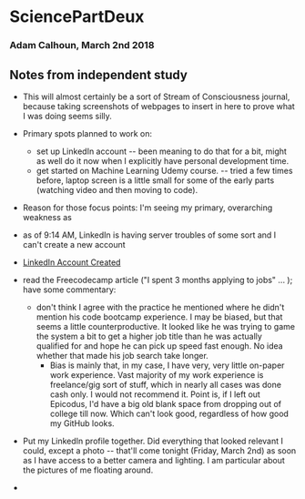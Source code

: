 # SciencePartDeux
### Adam Calhoun, March 2nd 2018

## Notes from independent study
* This will almost certainly be a sort of Stream of Consciousness journal, because taking screenshots of webpages to insert in here to prove what I was doing seems silly.

* Primary spots planned to work on:
  * set up LinkedIn account -- been meaning to do that for a bit, might as well do it now when I explicitly have personal development time.
  * get started on Machine Learning Udemy course. -- tried a few times before, laptop screen is a little small for some of the early parts (watching video and then moving to code).

* Reason for those focus points: I'm seeing my primary, overarching weakness as

* as of 9:14 AM, LinkedIn is having server troubles of some sort and I can't create a new account
* [LinkedIn Account Created](https://www.linkedin.com/in/adam-calhoun-77536315a/)

* read the Freecodecamp article ("I spent 3 months applying to jobs" ... ); have some commentary:
  * don't think I agree with the practice he mentioned where he didn't mention his code bootcamp experience. I may be biased, but that seems a little counterproductive. It looked like he was trying to game the system a bit to get a higher job title than he was actually qualified for and hope he can pick up speed fast enough. No idea whether that made his job search take longer.
    * Bias is mainly that, in my case, I have very, very little on-paper work experience. Vast majority of my work experience is freelance/gig sort of stuff, which in nearly all cases was done cash only. I would not recommend it. Point is, if I left out Epicodus, I'd have a big old blank space from dropping out of college till now. Which can't look good, regardless of how good my GitHub looks.

* Put my LinkedIn profile together. Did everything that looked relevant I could, except a photo -- that'll come tonight (Friday, March 2nd) as soon as I have access to a better camera and lighting. I am particular about the pictures of me floating around.

*

